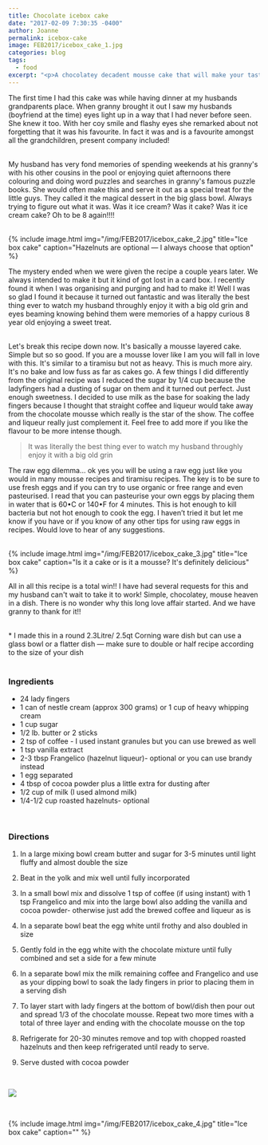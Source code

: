 ```yaml
---
title: Chocolate icebox cake
date: "2017-02-09 7:30:35 -0400"
author: Joanne
permalink: icebox-cake
image: FEB2017/icebox_cake_1.jpg
categories: blog
tags:
  - food
excerpt: "<p>A chocolatey decadent mousse cake that will make your tastebuds explode</p>"
---
```


The first time I had this cake was while having dinner at my husbands grandparents place.  When granny brought it out I saw my husbands (boyfriend at the time) eyes light up in a way that I had never before seen. She knew it too. With her coy smile and flashy eyes she remarked about not forgetting that it was his favourite. In fact it was and is a favourite amongst all the grandchildren, present company included!
<br>
<br>

My husband has very fond memories of spending weekends at his granny's with his other cousins in the pool or enjoying quiet afternoons there colouring and doing word puzzles and searches in granny's famous puzzle books. She would often make this and serve it out as a special treat for the little guys.  They called it the magical dessert in the big glass bowl. Always trying to figure out what it was. Was it ice cream? Was it cake? Was it ice cream cake? Oh to be 8 again!!!!
<br>
<br>

{% include image.html
            img="/img/FEB2017/icebox_cake_2.jpg"
            title="Ice box cake"
            caption="Hazelnuts are optional &mdash; I always choose that option" %}

The mystery ended when we were given the recipe a couple years later.  We always intended to make it but it kind of got lost in a card box.  I recently found it when I was organising and purging and had to make it! Well I was so glad I found it because it turned out fantastic and was literally the best thing ever to watch my husband throughly enjoy it with a big old grin and eyes beaming knowing behind them were memories of a happy curious 8 year old enjoying a sweet treat.
<br>
<br>

Let's break this recipe down now.  It's basically a mousse layered cake. Simple but so so good.  If you are a mousse lover like I am you will fall in love with this. It's similar to a tiramisu but not as heavy. This is much more airy. It's no bake and low fuss as far as cakes go.  A few things I did differently from the original recipe was I reduced the sugar by 1/4 cup because the ladyfingers had a dusting of sugar on them and it turned out perfect. Just enough sweetness. I decided to use milk as the base for soaking the lady fingers because I thought that straight coffee and liqueur would take away from the chocolate mousse which really is the star of the show.  The coffee and liqueur really just complement it. Feel free to add more if you like the flavour to be more intense though.

> It was literally the best thing ever to watch my husband throughly enjoy it with a big old grin

The raw egg dilemma... ok yes you will be using a raw egg just like you would in many mousse recipes and tiramisu recipes.  The key is to be sure to use fresh eggs and if you can try to use organic or free range and even pasteurised.  I read that you can pasteurise your own eggs by placing them in water that is 60•C or 140•F for 4 minutes.  This is hot enough to kill bacteria but not hot enough to cook the egg. I haven’t tried it but let me know if you have or if you know of any other tips for using raw eggs in recipes.  Would love to hear of any suggestions.  
<br>

{% include image.html
            img="/img/FEB2017/icebox_cake_3.jpg"
            title="Ice box cake"
            caption="Is it a cake or is it a mousse? It's definitely delicious" %}

All in all this recipe is a total win!! I have had several requests for this and my husband can't wait to take it to work! Simple, chocolatey, mouse heaven in a dish. There is no wonder why this long love affair started.  And we have granny to thank for it!!
<br>
<br>

\* I made this in a round 2.3Litre/ 2.5qt Corning ware dish but can use a glass bowl or a flatter dish &mdash; make sure to double or half recipe according to the size of your dish
<br>
<br>

### Ingredients

* 24 lady fingers
* 1 can of nestle cream (approx 300 grams) or 1 cup of heavy whipping cream
* 1 cup sugar
* 1/2 lb. butter or 2 sticks
* 2 tsp of coffee - I used instant granules but you can use brewed as well
* 1 tsp vanilla extract
* 2-3 tbsp Frangelico (hazelnut liqueur)- optional or you can use brandy instead
* 1 egg separated
* 4 tbsp of cocoa powder plus a little extra for dusting after
* 1/2 cup of milk (I used almond milk)
* 1/4-1/2 cup roasted hazelnuts- optional
<br>

### Directions

1. In a large mixing bowl cream butter and sugar for 3-5 minutes until light fluffy and almost double the size

1. Beat in the yolk and mix well until fully incorporated

1. In a small bowl mix and dissolve 1 tsp of coffee (if using instant) with 1 tsp Frangelico and mix into the large bowl also adding the vanilla and cocoa powder- otherwise just add the brewed coffee and liqueur as is

1. In a separate bowl beat the egg white until frothy and also doubled in size

1. Gently fold in the egg white with the chocolate mixture until fully combined and set a side for a few minute

1. In a separate bowl mix the milk remaining coffee and Frangelico and use as your dipping bowl to soak the lady fingers in prior to placing them in a serving dish

1. To layer start with lady fingers at the bottom of bowl/dish then pour out and spread 1/3 of the chocolate mousse.  Repeat two more times with a total of three layer and ending with the chocolate mousse on the top

1. Refrigerate for 20-30 minutes remove and top with chopped roasted hazelnuts and then keep refrigerated until ready to serve.

1. Serve dusted with cocoa powder


<br>

<p class="apple__news__logo"><a href="https://apple.news/TKVtoVhGUQSuiufA4bqI-gg"><img src="{{ basesite.url }}/img/apple_news.svg" /></a></p>
<br>

{% include image.html
            img="/img/FEB2017/icebox_cake_4.jpg"
            title="Ice box cake"
            caption="" %}
